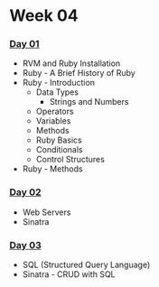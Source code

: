 # Week 04

### ​[Day 01](https://granthanrahan.gitbook.io/wdi27/daily-stuff/week-04/day-01)​

* RVM and Ruby Installation
* Ruby - A Brief History of Ruby
* Ruby - Introduction
  * Data Types
    * Strings and Numbers
  * Operators
  * Variables
  * Methods
  * Ruby Basics
  * Conditionals
  * Control Structures
* Ruby - Methods

### [Day 02](day-02.md)

* Web Servers
* Sinatra

### ​[Day 03](day-03.md)

* SQL \(Structured Query Language\)
* Sinatra - CRUD with SQL

